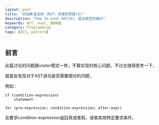 ```yaml
---
layout: post
title: "对抽象语法树（AST）求值的思路(5)"
description: "how to eval AST(6)，语法类型的细分"
keywords: AST, eval, 解释器
category: Programming
tags: [AST, pattern]
---
```


## 前言

此篇讨论的问题跟visitor模式一样，不算实现的核心问题，不过也值得思考一下，

就是会发现对于AST语句是否需要细分的问题，

例如：

```
if (condition-expression)
    statement

for (pre-expression; condition-expression; after-expr)
```

会要求condition-expression返回真或者假，或者其他特定要求条件。
